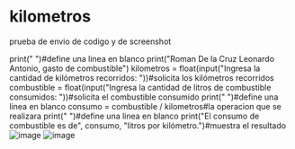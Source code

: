 # kilometros
prueba de envio de codigo y de screenshot

print(" ")#define una linea en blanco
print("Roman De la Cruz Leonardo Antonio, gasto de combustible")
kilometros = float(input("Ingresa la cantidad de kilómetros recorridos: "))#solicita los kilómetros recorridos
combustible = float(input("Ingresa la cantidad de litros de combustible consumidos: "))#solicita el combustible consumido
print(" ")#define una linea en blanco
consumo = combustible / kilometros#la operacion que se realizara
print(" ")#define una linea en blanco
print("El consumo de combustible es de", consumo, "litros por kilómetro.")#muestra el resultado
![image](https://github.com/user-attachments/assets/4f0dccc2-34bf-43af-8922-f9c9cdcdd1e1)
![image](https://github.com/user-attachments/assets/ccb3caa7-72c6-498f-ab76-bf3e576c8598)

